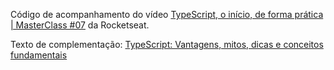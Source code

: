 Código de acompanhamento do vídeo [TypeScript, o início, de forma prática | MasterClass #07](https://www.youtube.com/watch?v=0mYq5LrQN1s) da Rocketseat.

Texto de complementação: [TypeScript: Vantagens, mitos, dicas e conceitos fundamentais](https://blog.rocketseat.com.br/typescript-vantagens-mitos-conceitos/)